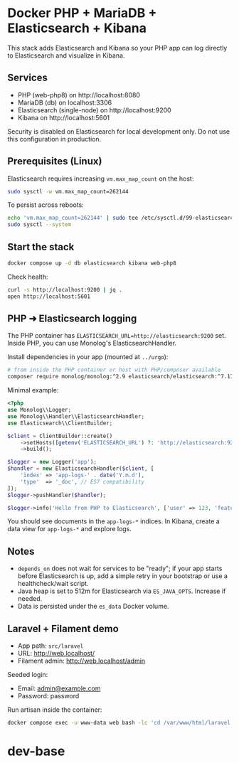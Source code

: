 # Docker PHP + MariaDB + Elasticsearch + Kibana

This stack adds Elasticsearch and Kibana so your PHP app can log directly to Elasticsearch and visualize in Kibana.


## Services
- PHP (web-php8) on http://localhost:8080
- MariaDB (db) on localhost:3306
- Elasticsearch (single-node) on http://localhost:9200
- Kibana on http://localhost:5601

Security is disabled on Elasticsearch for local development only. Do not use this configuration in production.

## Prerequisites (Linux)
Elasticsearch requires increasing `vm.max_map_count` on the host:

```bash
sudo sysctl -w vm.max_map_count=262144
```

To persist across reboots:

```bash
echo 'vm.max_map_count=262144' | sudo tee /etc/sysctl.d/99-elasticsearch.conf
sudo sysctl --system
```

## Start the stack

```bash
docker compose up -d db elasticsearch kibana web-php8
```

Check health:

```bash
curl -s http://localhost:9200 | jq .
open http://localhost:5601
```

## PHP ➜ Elasticsearch logging
The PHP container has `ELASTICSEARCH_URL=http://elasticsearch:9200` set. Inside PHP, you can use Monolog's ElasticsearchHandler.

Install dependencies in your app (mounted at `../urgo`):

```bash
# from inside the PHP container or host with PHP/composer available
composer require monolog/monolog:^2.9 elasticsearch/elasticsearch:^7.17
```

Minimal example:

```php
<?php
use Monolog\\Logger;
use Monolog\\Handler\\ElasticsearchHandler;
use Elasticsearch\\ClientBuilder;

$client = ClientBuilder::create()
    ->setHosts([getenv('ELASTICSEARCH_URL') ?: 'http://elasticsearch:9200'])
    ->build();

$logger = new Logger('app');
$handler = new ElasticsearchHandler($client, [
    'index' => 'app-logs-' . date('Y.m.d'),
    'type'  => '_doc', // ES7 compatibility
]);
$logger->pushHandler($handler);

$logger->info('Hello from PHP to Elasticsearch', ['user' => 123, 'feature' => 'logging']);
```

You should see documents in the `app-logs-*` indices. In Kibana, create a data view for `app-logs-*` and explore logs.

## Notes
- `depends_on` does not wait for services to be "ready"; if your app starts before Elasticsearch is up, add a simple retry in your bootstrap or use a healthcheck/wait script.
- Java heap is set to 512m for Elasticsearch via `ES_JAVA_OPTS`. Increase if needed.
- Data is persisted under the `es_data` Docker volume.

## Laravel + Filament demo

- App path: `src/laravel`
- URL: http://web.localhost/
- Filament admin: http://web.localhost/admin

Seeded login:
- Email: admin@example.com
- Password: password

Run artisan inside the container:

```bash
docker compose exec -u www-data web bash -lc 'cd /var/www/html/laravel && php artisan migrate'
```
# dev-base
